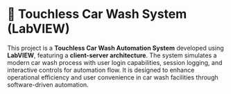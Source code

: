 # 🚗 Touchless Car Wash System (LabVIEW)

This project is a **Touchless Car Wash Automation System** developed using **LabVIEW**, featuring a **client-server architecture**. The system simulates a modern car wash process with user login capabilities, session logging, and interactive controls for automation flow. It is designed to enhance operational efficiency and user convenience in car wash facilities through software-driven automation.
